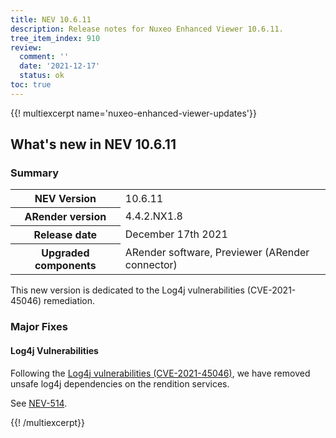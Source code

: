 ```yaml
---
title: NEV 10.6.11
description: Release notes for Nuxeo Enhanced Viewer 10.6.11.
tree_item_index: 910
review:
  comment: ''
  date: '2021-12-17'
  status: ok
toc: true
---
```


{{! multiexcerpt name='nuxeo-enhanced-viewer-updates'}}
## What's new in NEV 10.6.11

### Summary

<div class="table-scroll">
<table class="hover">
<tbody>
<tr>
<th colspan="1">NEV Version</th>
<td colspan="1">10.6.11</td>
</tr>
<tr>
<th colspan="1">ARender version</th>
<td colspan="1">4.4.2.NX1.8</td>
</tr>
<tr>
<th colspan="1">Release date</th>
<td colspan="1">December 17th 2021</td>
</tr>
<tr>
<th colspan="1">Upgraded components</th>
<td colspan="1">ARender software, Previewer (ARender connector)</td>
</tr>
</tbody>
</table>
</div>

This new version is dedicated to the Log4j vulnerabilities (CVE-2021-45046) remediation.

### Major Fixes

#### Log4j Vulnerabilities

Following the [Log4j vulnerabilities (CVE-2021-45046)](https://logging.apache.org/log4j/2.x/security.html), we have removed unsafe log4j dependencies on the rendition services.

See [NEV-514](https://jira.nuxeo.com/browse/NEV-514).


{{! /multiexcerpt}}
